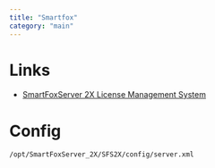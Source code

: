 ```yaml
---
title: "Smartfox"
category: "main"
---
```


# Links
* [SmartFoxServer 2X License Management System](http://docs2x.smartfoxserver.com/_documents/Overview/sfs2x-license-system.html "SmartFoxServer 2X License Management System")


# Config
```
/opt/SmartFoxServer_2X/SFS2X/config/server.xml
```
